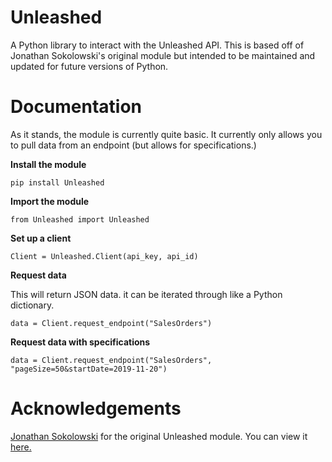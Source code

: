 # Unleashed
A Python library to interact with the Unleashed API. This is based off of Jonathan Sokolowski's original module but intended to be maintained and updated for future versions of Python.

# Documentation
As it stands, the module is currently quite basic. It currently only allows you to pull data from an endpoint (but allows for specifications.)

**Install the module**

`pip install Unleashed`

**Import the module**

`from Unleashed import Unleashed`

**Set up a client**

`Client = Unleashed.Client(api_key, api_id)`

**Request data**

This will return JSON data. it can be iterated through like a Python dictionary.

`data = Client.request_endpoint("SalesOrders")`

**Request data with specifications**

`data = Client.request_endpoint("SalesOrders", "pageSize=50&startDate=2019-11-20")`

# Acknowledgements
[Jonathan Sokolowski](https://github.com/jsok/) for the original Unleashed module. You can view it [here.](https://github.com/jsok/unleashed)
